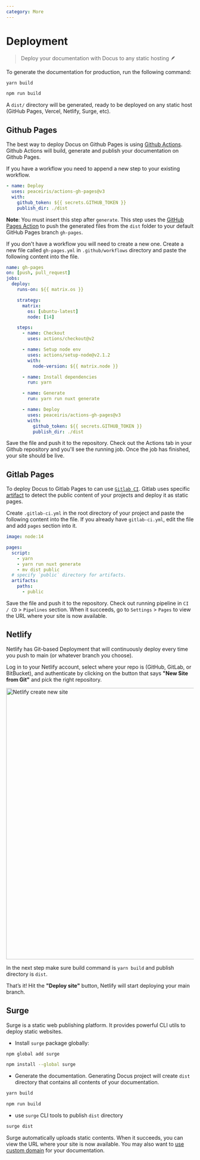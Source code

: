```yaml
---
category: More
---
```


# Deployment

> Deploy your documentation with Docus to any static hosting 🪶

To generate the documentation for production, run the following command:

<code-group>
  <code-block label="Yarn" active>

```bash
yarn build
```

</code-block>
<code-block label="NPM">

```bash
npm run build
```

</code-block>
</code-group>

A `dist/` directory will be generated, ready to be deployed on any static host (GitHub Pages, Vercel, Netlify, Surge, etc).

## Github Pages

The best way to deploy Docus on Github Pages is using [Github Actions](https://github.com/features/actions). Github Actions will build, generate and publish your documentation on Github Pages.

If you have a workflow you need to append a new step to your existing workflow.  

```yaml
- name: Deploy
  uses: peaceiris/actions-gh-pages@v3
  with:
    github_token: ${{ secrets.GITHUB_TOKEN }}
    publish_dir: ./dist
```

**Note**: You must insert this step after `generate`. This step uses the [GitHub Pages Action](https://github.com/marketplace/actions/github-pages-action) to push the generated files from the `dist` folder to your default GitHub Pages branch `gh-pages`.

If you don't have a workflow you will need to create a new one. Create a new file called `gh-pages.yml` in `.github/workflows` directory and paste the following content into the file.

```yaml [.github/workflows/gh-pages.yml]
name: gh-pages
on: [push, pull_request]
jobs:
  deploy:
    runs-on: ${{ matrix.os }}

    strategy:
      matrix:
        os: [ubuntu-latest]
        node: [14]

    steps:
      - name: Checkout
        uses: actions/checkout@v2

      - name: Setup node env
        uses: actions/setup-node@v2.1.2
        with:
          node-version: ${{ matrix.node }}

      - name: Install dependencies
        run: yarn

      - name: Generate
        run: yarn run nuxt generate

      - name: Deploy
        uses: peaceiris/actions-gh-pages@v3
        with:
          github_token: ${{ secrets.GITHUB_TOKEN }}
          publish_dir: ./dist
```

Save the file and push it to the repository. Check out the Actions tab in your Github repository and you'll see the running job. Once the job has finished, your site should be live.

## Gitlab Pages

To deploy Docus to Gitlab Pages to can use [`Gitlab CI`](https://about.gitlab.com/stages-devops-lifecycle/continuous-integration/). Gitlab uses specific [artifact](https://docs.gitlab.com/ee/ci/pipelines/job_artifacts.html) to detect the public content of your projects and deploy it as static pages.

Create `.gitlab-ci.yml` in the root directory of your project and paste the following content into the file. If you already have `gitlab-ci.yml`, edit the file and add `pages` section into it.

```yaml [.gitlab-ci.yml]
image: node:14

pages:
  script:
    - yarn
    - yarn run nuxt generate
    - mv dist public
  # specify `public` directory for artifacts.
  artifacts:
    paths:
      - public
```

Save the file and push it to the repository. Check out running pipeline in `CI / CD` > `Pipelines` section. When it succeeds, go to `Settings` > `Pages` to view the URL where your site is now available.


## Netlify

Netlify has Git-based Deployment that will continuously deploy every time you push to main (or whatever branch you choose).   

Log in to your Netlify account, select where your repo is (GitHub, GitLab, or BitBucket), and authenticate by clicking on the button that says **"New Site from Git"** and pick the right repository.

<img alt="Netlify create new site" src="/images/netlify-new-site.png" width="1024" height="728" />

In the next step make sure build command is `yarn build` and publish directory is `dist`.

That’s it! Hit the **"Deploy site"** button, Netlify will start deploying your main branch.

## Surge

Surge is a static web publishing platform. It provides powerful CLI utils to deploy static websites.

- Install `surge` package globally:

<code-group>
<code-block label="Yarn" active>

```bash
npm global add surge
```

</code-block>
<code-block label="NPM">

```bash
npm install --global surge
```

</code-block>
</code-group>

- Generate the documentation. Generating Docus project will create `dist` directory that contains all contents of your documentation.

<code-group>
  <code-block label="Yarn" active>

```bash
yarn build
```

</code-block>
<code-block label="NPM">

```bash
npm run build
```

</code-block>
</code-group>

- use `surge` CLI tools to publish `dist` directory

```bash
surge dist
```

Surge automatically uploads static contents. When it succeeds, you can view the URL where your site is now available.
You may also want to [use custom domain](https://surge.sh/help/adding-a-custom-domain) for your documentation.